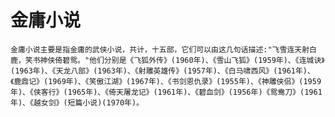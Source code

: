# 金庸小说


    金庸小说主要是指金庸的武侠小说，共计，十五部，它们可以由这几句话描述:"飞雪连天射白鹿，笑书神侠倚碧鸳。"他们分别是《飞狐外传》(1960年)、《雪山飞狐》(1959年)、《连城诀》(1963年)、《天龙八部》(1963年)、《射雕英雄传》(1957年)、《白马啸西风》(1961年)、《鹿鼎记》(1969年)、《笑傲江湖》(1967年)、《书剑恩仇录》(1955年)、《神雕侠侣》(1959年)、《侠客行》(1965年)、《倚天屠龙记》(1961年)、《碧血剑》(1956年)《鸳鸯刀》(1961年)、《越女剑》(短篇小说)(1970年)。
